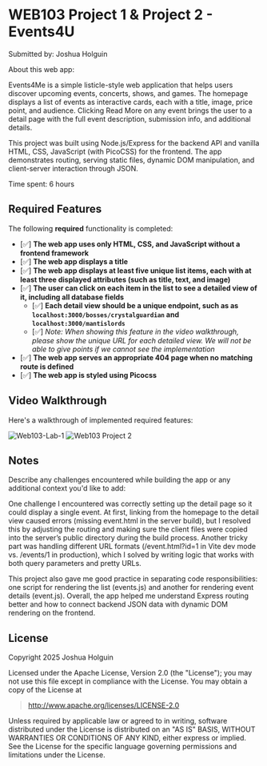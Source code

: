 # WEB103 Project 1 & Project 2 - Events4U

Submitted by: Joshua Holguin

About this web app:

Events4Me is a simple listicle-style web application that helps users discover upcoming events, concerts, shows, and games. The homepage displays a list of events as interactive cards, each with a title, image, price point, and audience. Clicking Read More on any event brings the user to a detail page with the full event description, submission info, and additional details.

This project was built using Node.js/Express for the backend API and vanilla HTML, CSS, JavaScript (with PicoCSS) for the frontend. The app demonstrates routing, serving static files, dynamic DOM manipulation, and client-server interaction through JSON.

Time spent: 6 hours

## Required Features

The following **required** functionality is completed:

<!-- Make sure to check off completed functionality below -->

- [✅] **The web app uses only HTML, CSS, and JavaScript without a frontend framework**
- [✅] **The web app displays a title**
- [✅] **The web app displays at least five unique list items, each with at least three displayed attributes (such as title, text, and image)**
- [✅] **The user can click on each item in the list to see a detailed view of it, including all database fields**
  - [✅] **Each detail view should be a unique endpoint, such as as `localhost:3000/bosses/crystalguardian` and `localhost:3000/mantislords`**
  - [✅] _Note: When showing this feature in the video walkthrough, please show the unique URL for each detailed view. We will not be able to give points if we cannot see the implementation_
- [✅] **The web app serves an appropriate 404 page when no matching route is defined**
- [✅] **The web app is styled using Picocss**

## Video Walkthrough

Here's a walkthrough of implemented required features:

![Web103-Lab-1](https://github.com/user-attachments/assets/bd1a0d28-98e4-4eca-97e4-28b80bf38f04)
![Web103 Project 2](https://github.com/user-attachments/assets/22673138-dd62-4414-a331-327062488972)

<!-- Recommended tools:
[Kap](https://getkap.co/
) for macOS
[ScreenToGif](https://www.screentogif.com/) for Windows
[peek](https://github.com/phw/peek) for Linux. -->

## Notes

Describe any challenges encountered while building the app or any additional context you'd like to add:

One challenge I encountered was correctly setting up the detail page so it could display a single event. At first, linking from the homepage to the detail view caused errors (missing event.html in the server build), but I resolved this by adjusting the routing and making sure the client files were copied into the server’s public directory during the build process. Another tricky part was handling different URL formats (/event.html?id=1 in Vite dev mode vs. /events/1 in production), which I solved by writing logic that works with both query parameters and pretty URLs.

This project also gave me good practice in separating code responsibilities: one script for rendering the list (events.js) and another for rendering event details (event.js). Overall, the app helped me understand Express routing better and how to connect backend JSON data with dynamic DOM rendering on the frontend.

## License

Copyright 2025 Joshua Holguin

Licensed under the Apache License, Version 2.0 (the "License"); you may not use this file except in compliance with the License. You may obtain a copy of the License at

> http://www.apache.org/licenses/LICENSE-2.0

Unless required by applicable law or agreed to in writing, software distributed under the License is distributed on an "AS IS" BASIS, WITHOUT WARRANTIES OR CONDITIONS OF ANY KIND, either express or implied. See the License for the specific language governing permissions and limitations under the License.
